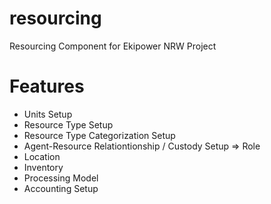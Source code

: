 # resourcing
Resourcing Component for Ekipower NRW Project

# Features
* Units Setup
* Resource Type Setup
* Resource Type Categorization Setup
* Agent-Resource Relationtionship / Custody Setup => Role
* Location
* Inventory
* Processing Model
* Accounting Setup

